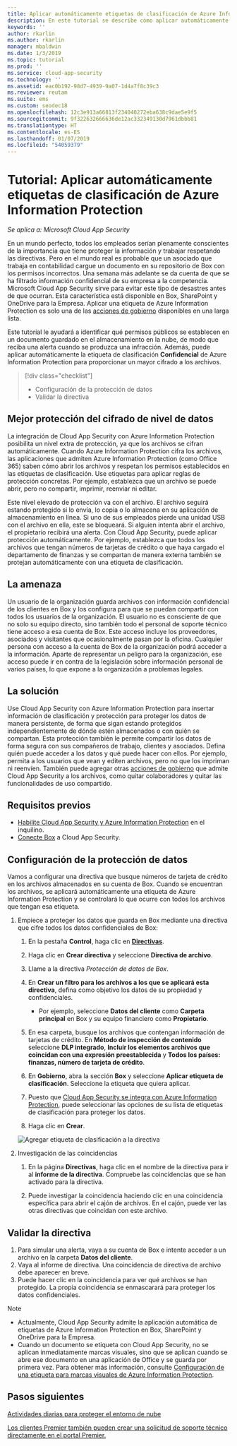 ```yaml
---
title: Aplicar automáticamente etiquetas de clasificación de Azure Information Protection
description: En este tutorial se describe cómo aplicar automáticamente etiquetas de clasificación de Azure Information Protection en Microsoft Cloud App Security.
keywords: ''
author: rkarlin
ms.author: rkarlin
manager: mbaldwin
ms.date: 1/3/2019
ms.topic: tutorial
ms.prod: ''
ms.service: cloud-app-security
ms.technology: ''
ms.assetid: eac0b192-98d7-4939-9a07-1d4a7f8c39c3
ms.reviewer: reutam
ms.suite: ems
ms.custom: seodec18
ms.openlocfilehash: 12c3e913a66813f234040272eba638c9dae5e9f5
ms.sourcegitcommit: 9f322632666636de12ac332349130d7961dbbb81
ms.translationtype: HT
ms.contentlocale: es-ES
ms.lasthandoff: 01/07/2019
ms.locfileid: "54059379"
---
```

# <a name="tutorial-automatically-apply-azure-information-protection-classification-labels"></a>Tutorial: Aplicar automáticamente etiquetas de clasificación de Azure Information Protection

*Se aplica a: Microsoft Cloud App Security*

En un mundo perfecto, todos los empleados serían plenamente conscientes de la importancia que tiene proteger la información y trabajar respetando las directivas. Pero en el mundo real es probable que un asociado que trabaja en contabilidad cargue un documento en su repositorio de Box con los permisos incorrectos. Una semana más adelante se da cuenta de que se ha filtrado información confidencial de su empresa a la competencia. Microsoft Cloud App Security sirve para evitar este tipo de desastres antes de que ocurran. Esta característica está disponible en Box, SharePoint y OneDrive para la Empresa. Aplicar una etiqueta de Azure Information Protection es solo una de las [acciones de gobierno](governance-actions.md) disponibles en una larga lista.

Este tutorial le ayudará a identificar qué permisos públicos se establecen en un documento guardado en el almacenamiento en la nube, de modo que reciba una alerta cuando se produzca una infracción. Además, puede aplicar automáticamente la etiqueta de clasificación **Confidencial** de Azure Information Protection para proporcionar un mayor cifrado a los archivos.

> [!div class="checklist"]
> * Configuración de la protección de datos 
> * Validar la directiva


## <a name="enhanced-data-level-encryption-protection"></a>Mejor protección del cifrado de nivel de datos

La integración de Cloud App Security con Azure Information Protection posibilita un nivel extra de protección, ya que los archivos se cifran automáticamente. Cuando Azure Information Protection cifra los archivos, las aplicaciones que admiten Azure Information Protection (como Office 365) saben cómo abrir los archivos y respetan los permisos establecidos en las etiquetas de clasificación. Use etiquetas para aplicar reglas de protección concretas. Por ejemplo, establezca que un archivo se puede abrir, pero no compartir, imprimir, reenviar ni editar.

Este nivel elevado de protección va con el archivo. El archivo seguirá estando protegido si lo envía, lo copia o lo almacena en su aplicación de almacenamiento en línea. Si uno de sus empleados pierde una unidad USB con el archivo en ella, este se bloqueará. Si alguien intenta abrir el archivo, el propietario recibirá una alerta. Con Cloud App Security, puede aplicar protección automáticamente. Por ejemplo, establezca que todos los archivos que tengan números de tarjetas de crédito o que haya cargado el departamento de finanzas y se compartan de manera externa también se protejan automáticamente con una etiqueta de clasificación.

## <a name="the-threat"></a>La amenaza

Un usuario de la organización guarda archivos con información confidencial de los clientes en Box y los configura para que se puedan compartir con todos los usuarios de la organización. El usuario no es consciente de que no solo su equipo directo, sino también todo el personal de soporte técnico tiene acceso a esa cuenta de Box. Este acceso incluye los proveedores, asociados y visitantes que ocasionalmente pasan por la oficina. Cualquier persona con acceso a la cuenta de Box de la organización podrá acceder a la información. Aparte de representar un peligro para la organización, ese acceso puede ir en contra de la legislación sobre información personal de varios países, lo que expone a la organización a problemas legales.

## <a name="the-solution"></a>La solución

Use Cloud App Security con Azure Information Protection para insertar información de clasificación y protección para proteger los datos de manera persistente, de forma que sigan estando protegidos independientemente de dónde estén almacenados o con quién se compartan. Esta protección también le permite compartir los datos de forma segura con sus compañeros de trabajo, clientes y asociados. Defina quién puede acceder a los datos y qué puede hacer con ellos. Por ejemplo, permita a los usuarios que vean y editen archivos, pero no que los impriman ni reenvíen. También puede agregar otras [acciones de gobierno](governance-actions.md) que admite Cloud App Security a los archivos, como quitar colaboradores y quitar las funcionalidades de uso compartido.

## <a name="prerequisites"></a>Requisitos previos

- [Habilite Cloud App Security y Azure Information Protection](azip-integration.md) en el inquilino.
- [Conecte Box](connect-box-to-microsoft-cloud-app-security.md) a Cloud App Security.

## <a name="set-up-data-protection"></a>Configuración de la protección de datos

Vamos a configurar una directiva que busque números de tarjeta de crédito en los archivos almacenados en su cuenta de Box. Cuando se encuentran los archivos, se aplicará automáticamente una etiqueta de Azure Information Protection y se controlará lo que ocurre con todos los archivos que tengan esa etiqueta.

1. Empiece a proteger los datos que guarda en Box mediante una directiva que cifre todos los datos confidenciales de Box:

    1. En la pestaña **Control**, haga clic en [**Directivas**](control-cloud-apps-with-policies.md). 

    2. Haga clic en **Crear directiva** y seleccione **Directiva de archivo**.

    3. Llame a la directiva *Protección de datos de Box*.

    4. En **Crear un filtro para los archivos a los que se aplicará esta directiva**, defina como objetivo los datos de su propiedad y confidenciales.
        - Por ejemplo, seleccione **Datos del cliente** como **Carpeta principal** en Box y su equipo financiero como **Propietario**.

    5. En esa carpeta, busque los archivos que contengan información de tarjetas de crédito. En **Método de inspección de contenido** seleccione **DLP integrado**, **Incluir los elementos archivos que coincidan con una expresión preestablecida** y **Todos los países: finanzas, número de tarjeta de crédito**.

    6. En **Gobierno**, abra la sección **Box** y seleccione **Aplicar etiqueta de clasificación**. Seleccione la etiqueta que quiera aplicar.

    7. Puesto que [Cloud App Security se integra con Azure Information Protection](azip-integration.md), puede seleccionar las opciones de su lista de etiquetas de clasificación para proteger los datos.

    8. Haga clic en **Crear**. 

   ![Agregar etiqueta de clasificación a la directiva](./media/aip-auto-policy.png)

2. Investigación de las coincidencias

    1. En la página **Directivas**, haga clic en el nombre de la directiva para ir al **informe de la directiva**. Compruebe las coincidencias que se han activado para la directiva.

    2. Puede investigar la coincidencia haciendo clic en una coincidencia específica para abrir el cajón de archivos. En el cajón, puede ver las otras directivas que coincidan con este archivo.

## <a name="validate-your-policy"></a>Validar la directiva

1. Para simular una alerta, vaya a su cuenta de Box e intente acceder a un archivo en la carpeta **Datos del cliente**.
2. Vaya al informe de directiva. Una coincidencia de directiva de archivo debe aparecer en breve. 
3. Puede hacer clic en la coincidencia para ver qué archivos se han protegido. La propia coincidencia se enmascarará para proteger los datos confidenciales.

>[!NOTE]
>
> - Actualmente, Cloud App Security admite la aplicación automática de etiquetas de Azure Information Protection en Box, SharePoint y OneDrive para la Empresa.
> - Cuando un documento se etiqueta con Cloud App Security, no se aplican inmediatamente marcas visuales, sino que se aplican cuando se abre ese documento en una aplicación de Office y se guarda por primera vez. Para obtener más información, consulte [Configuración de una etiqueta para marcas visuales de Azure Information Protection](https://docs.microsoft.com/information-protection/deploy-use/configure-policy-markings#when-visual-markings-are-applied).

## <a name="next-steps"></a>Pasos siguientes

[Actividades diarias para proteger el entorno de nube](daily-activities-to-protect-your-cloud-environment.md)   

[Los clientes Premier también pueden crear una solicitud de soporte técnico directamente en el portal Premier.](https://premier.microsoft.com/)  
  
  